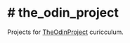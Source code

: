 # \# the\_odin\_project

Projects for [TheOdinProject](https://www.theodinproject.com/) curicculum.

